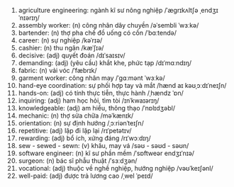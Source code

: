 1. agriculture engineering: ngành kĩ sư nông nghiệp /ˈæɡrɪkʌltʃə ˌendʒɪˈnɪərɪŋ/
1. assembly worker: (n) công nhân dây chuyền /əˈsembli ˈwɜːkə/
1. bartender: (n) thợ pha chế đồ uống có cồn /ˈbɑːtendə/
1. career: (n) sự nghiệp /kəˈrɪə/
1. cashier: (n) thu ngân /kæˈʃɪə/
1. decisive: (adj) quyết đoán /dɪˈsaɪsɪv/
1. demanding: (adj) (yêu cầu) khắt khe, phức tạp /dɪˈmɑːndɪŋ/
1. fabric: (n) vải vóc /ˈfæbrɪk/
1. garment worker: công nhân may /ˈɡɑːmənt ˈwɜːkə/
1. hand-eye coordination: sự phối hợp tay và mắt /hænd aɪ kəʊˌɔːdɪˈneɪʃn/
1. hands-on: (adj) có tính thực tiễn, thực hành /ˌhændz ˈɒn/
1. inquiring: (adj) ham học hỏi, tìm tòi /ɪnˈkwaɪərɪŋ/
1. knowledgeable: (adj) am hiểu, thông thạo /ˈnɒlɪdʒəbl/
1. mechanic: (n) thợ sửa chữa /məˈkænɪk/
1. orientation: (n) sự định hướng /ˌɔːriənˈteɪʃn/
1. repetitive: (adj) lặp đi lặp lại /rɪˈpetətɪv/
1. rewarding: (adj) bổ ích, xứng đáng /rɪˈwɔːdɪŋ/
1. sew - sewed - sewn: (v) khâu, may vá /səʊ - səʊd - səʊn/
1. software engineer: (n) kĩ sư phần mềm /ˈsɒftweər endʒɪˈnɪə/
1. surgeon: (n) bác sĩ phẫu thuật /ˈsɜːdʒən/
1. vocational: (adj) thuộc về nghề nghiệp, hướng nghiệp /vəʊˈkeɪʃənl/
1. well-paid: (adj) được trả lương cao /ˌwel ˈpeɪd/
